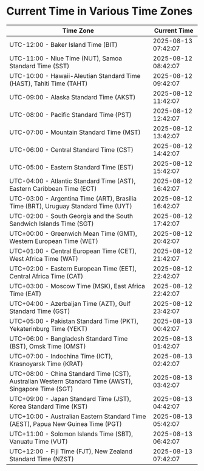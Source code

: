 # Current Time in Various Time Zones

| Time Zone | Current Time |
|-----------|--------------|
| UTC-12:00 - Baker Island Time (BIT) | 2025-08-13 07:42:07 |
| UTC-11:00 - Niue Time (NUT), Samoa Standard Time (SST) | 2025-08-12 08:42:07 |
| UTC-10:00 - Hawaii-Aleutian Standard Time (HAST), Tahiti Time (TAHT) | 2025-08-12 09:42:07 |
| UTC-09:00 - Alaska Standard Time (AKST) | 2025-08-12 11:42:07 |
| UTC-08:00 - Pacific Standard Time (PST) | 2025-08-12 12:42:07 |
| UTC-07:00 - Mountain Standard Time (MST) | 2025-08-12 13:42:07 |
| UTC-06:00 - Central Standard Time (CST) | 2025-08-12 14:42:07 |
| UTC-05:00 - Eastern Standard Time (EST) | 2025-08-12 15:42:07 |
| UTC-04:00 - Atlantic Standard Time (AST), Eastern Caribbean Time (ECT) | 2025-08-12 16:42:07 |
| UTC-03:00 - Argentina Time (ART), Brasília Time (BRT), Uruguay Standard Time (UYT) | 2025-08-12 16:42:07 |
| UTC-02:00 - South Georgia and the South Sandwich Islands Time (SGT) | 2025-08-12 17:42:07 |
| UTC±00:00 - Greenwich Mean Time (GMT), Western European Time (WET) | 2025-08-12 20:42:07 |
| UTC+01:00 - Central European Time (CET), West Africa Time (WAT) | 2025-08-12 21:42:07 |
| UTC+02:00 - Eastern European Time (EET), Central Africa Time (CAT) | 2025-08-12 22:42:07 |
| UTC+03:00 - Moscow Time (MSK), East Africa Time (EAT) | 2025-08-12 22:42:07 |
| UTC+04:00 - Azerbaijan Time (AZT), Gulf Standard Time (GST) | 2025-08-12 23:42:07 |
| UTC+05:00 - Pakistan Standard Time (PKT), Yekaterinburg Time (YEKT) | 2025-08-13 00:42:07 |
| UTC+06:00 - Bangladesh Standard Time (BST), Omsk Time (OMST) | 2025-08-13 01:42:07 |
| UTC+07:00 - Indochina Time (ICT), Krasnoyarsk Time (KRAT) | 2025-08-13 02:42:07 |
| UTC+08:00 - China Standard Time (CST), Australian Western Standard Time (AWST), Singapore Time (SGT) | 2025-08-13 03:42:07 |
| UTC+09:00 - Japan Standard Time (JST), Korea Standard Time (KST) | 2025-08-13 04:42:07 |
| UTC+10:00 - Australian Eastern Standard Time (AEST), Papua New Guinea Time (PGT) | 2025-08-13 05:42:07 |
| UTC+11:00 - Solomon Islands Time (SBT), Vanuatu Time (VUT) | 2025-08-13 06:42:07 |
| UTC+12:00 - Fiji Time (FJT), New Zealand Standard Time (NZST) | 2025-08-13 07:42:07 |
